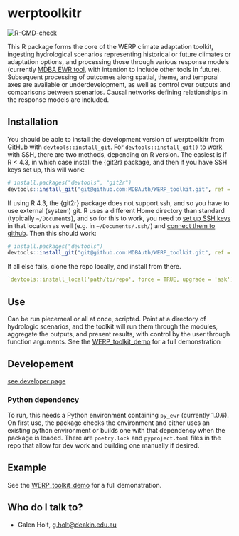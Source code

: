 
<!-- README.md is generated from README.Rmd. Please edit that file -->

# werptoolkitr

<!-- badges: start -->

[![R-CMD-check](https://github.com/MDBAuth/WERP_toolkit/actions/workflows/R-CMD-check.yaml/badge.svg)](https://github.com/MDBAuth/WERP_toolkit/actions/workflows/R-CMD-check.yaml)
<!-- badges: end -->

This R package forms the core of the WERP climate adaptation toolkit,
ingesting hydrological scenarios representing historical or future
climates or adaptation options, and processing those through various
response models (currently [MDBA EWR
tool](https://github.com/MDBAuth/EWR_tool), with intention to include
other tools in future). Subsequent processing of outcomes along spatial,
theme, and temporal axes are available or underdevelopment, as well as
control over outputs and comparisons between scenarios. Causal networks
defining relationships in the response models are included.

## Installation

You should be able to install the development version of werptoolkitr
from [GitHub](https://github.com/MDBAuth/WERP_toolkit) with
`devtools::install_git`. For `devtools::install_git()` to work with SSH,
there are two methods, depending on R version. The easiest is if R \<
4.3, in which case install the {git2r} package, and then if you have SSH
keys set up, this will work:

``` r
# install.packages("devtools", "git2r")
devtools::install_git("git@github.com:MDBAuth/WERP_toolkit.git", ref = 'master', force = TRUE, upgrade = 'ask')
```

If using R 4.3, the {git2r} package does not support ssh, and so you
have to use external (system) git. R uses a different Home directory
than standard (typically `~/Documents`), and so for this to work, you
need to [set up SSH
keys](https://docs.github.com/en/authentication/connecting-to-github-with-ssh/generating-a-new-ssh-key-and-adding-it-to-the-ssh-agent)
in that location as well (e.g. in `~/Documents/.ssh/`) and [connect them
to
github](https://docs.github.com/en/authentication/connecting-to-github-with-ssh/adding-a-new-ssh-key-to-your-github-account).
Then this should work:

``` r
# install.packages("devtools")
devtools::install_git("git@github.com:MDBAuth/WERP_toolkit.git", ref = 'master', force = TRUE, upgrade = 'ask', git = 'external')
```

If all else fails, clone the repo locally, and install from there.

``` r
`devtools::install_local('path/to/repo', force = TRUE, upgrade = 'ask')`
```

## Use

Can be run piecemeal or all at once, scripted. Point at a directory of
hydrologic scenarios, and the toolkit will run them through the modules,
aggregate the outputs, and present results, with control by the user
through function arguments. See the
[WERP_toolkit_demo](https://special-disco-eyonrvy.pages.github.io/) for
a full demonstration

## Developement

[see developer page](developer.md)

### Python dependency

To run, this needs a Python environment containing `py_ewr` (currently
1.0.6). On first use, the package checks the environment and either uses
an existing python environment or builds one with that dependency when
the package is loaded. There are `poetry.lock` and `pyproject.toml`
files in the repo that allow for dev work and building one manually if
desired.

## Example

See the
[WERP_toolkit_demo](https://special-disco-eyonrvy.pages.github.io/) for
a full demonstration.

## Who do I talk to?

- Galen Holt, <g.holt@deakin.edu.au>
